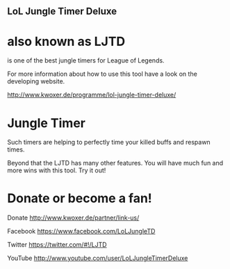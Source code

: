 LoL Jungle Timer Deluxe
-----------------------
also known as
LJTD
====
is one of the best jungle timers for League of Legends.

For more information about how to use this tool have a look on the developing website.

http://www.kwoxer.de/programme/lol-jungle-timer-deluxe/

Jungle Timer
============
Such timers are helping to perfectly time your killed buffs and respawn times.

Beyond that the LJTD has many other features. You will have much fun and more wins with this tool. Try it out!

Donate or become a fan!
=======================

Donate
http://www.kwoxer.de/partner/link-us/

Facebook
https://www.facebook.com/LoLJungleTD

Twitter
https://twitter.com/#!/LJTD

YouTube
http://www.youtube.com/user/LoLJungleTimerDeluxe